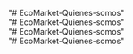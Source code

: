 "# EcoMarket-Quienes-somos"  
"# EcoMarket-Quienes-somos"  
"# EcoMarket-Quienes-somos"  
"# EcoMarket-Quienes-somos"  
